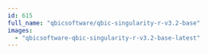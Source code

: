 ```yaml
---
id: 615
full_name: "qbicsoftware/qbic-singularity-r-v3.2-base"
images: 
  - "qbicsoftware-qbic-singularity-r-v3.2-base-latest"
---
```

